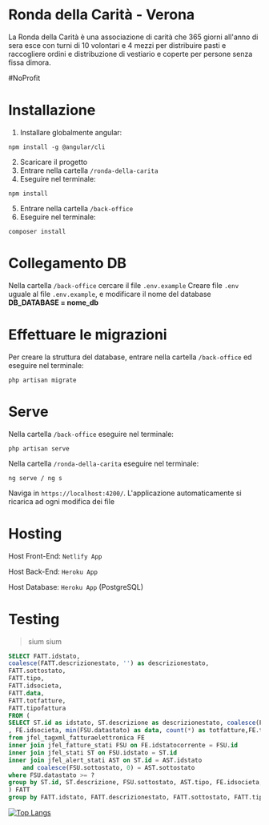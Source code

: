# Ronda della Carità - Verona
La Ronda della Carità è una associazione di carità che 365 giorni all'anno di sera esce con turni di 10 volontari e 4 mezzi per distribuire pasti e raccogliere ordini e distribuzione di vestiario e coperte per persone senza fissa dimora.

#NoProfit


# Installazione

1. Installare globalmente angular:
```
npm install -g @angular/cli
```

2. Scaricare il progetto
3. Entrare nella cartella ```/ronda-della-carita``` 
4. Eseguire nel terminale:
```
npm install
```

5. Entrare nella cartella ```/back-office```
6. Eseguire nel terminale:
```
composer install
```


# Collegamento DB

Nella cartella ```/back-office``` cercare il file ```.env.example```
Creare file ```.env``` uguale al file ```.env.example```, e modificare il nome del database **DB_DATABASE = nome_db**


# Effettuare le migrazioni

Per creare la struttura del database, entrare nella cartella ```/back-office``` ed eseguire nel terminale:
```
php artisan migrate
```


# Serve

Nella cartella ```/back-office``` eseguire nel terminale:
```
php artisan serve
```

Nella cartella ```/ronda-della-carita``` eseguire nel terminale:
```
ng serve / ng s
```
Naviga in ```https://localhost:4200/```. L'applicazione automaticamente si ricarica ad ogni modifica dei file


# Hosting
Host Front-End: ```Netlify App```

Host Back-End: ```Heroku App```

Host Database: ```Heroku App``` (PostgreSQL)

# Testing
>sium
>sium
``` sql
SELECT FATT.idstato,
coalesce(FATT.descrizionestato, '') as descrizionestato, 
FATT.sottostato, 
FATT.tipo, 
FATT.idsocieta, 
FATT.data, 
FATT.totfatture, 
FATT.tipofattura 
FROM ( 
SELECT ST.id as idstato, ST.descrizione as descrizionestato, coalesce(FSU.sottostato, 0) as sottostato, coalesce(AST.tipo, '') as tipo 
, FE.idsocieta, min(FSU.datastato) as data, count(*) as totfatture,FE.tipofattura 
from jfel_tagxml_fatturaelettronica FE 
inner join jfel_fatture_stati FSU on FE.idstatocorrente = FSU.id 
inner join jfel_stati ST on FSU.idstato = ST.id 
inner join jfel_alert_stati AST on ST.id = AST.idstato 
	and coalesce(FSU.sottostato, 0) = AST.sottostato 
where FSU.datastato >= ? 
group by ST.id, ST.descrizione, FSU.sottostato, AST.tipo, FE.idsocieta,FE.tipofattura 
) FATT 
group by FATT.idstato, FATT.descrizionestato, FATT.sottostato, FATT.tipo, FATT.idsocieta , FATT.data, FATT.totfatture,FATT.tipofattura
```

[![Top Langs](https://github-readme-stats.vercel.app/api/top-langs/?username=anuraghazra&layout=compact)](https://github.com/anuraghazra/github-readme-stats)
